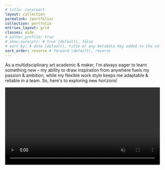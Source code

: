 ```yaml
---
# title: corproart
layout: collection
permalink: /portfolio/
collection: portfolio
entries_layout: grid
classes: wide
# author_profile: true
# show_excerpts: # true (default), false
# sort_by: # date (default), title or any metadata key added to the collection's documents
sort_order: reverse # forward (default), reverse
---
```


As a multidisciplinary art academic & maker, I'm always eager to learn something new – my ability to draw inspiration from anywhere fuels my passion & ambition, while my flexible work style keeps me adaptable & reliable in a team. So, here's to exploring new horizons!


<video autoplay muted loop playsinline width= 100% style="object-fit: cover;">
  <source src="/assets/videos/2022showreel.mp4" type="video/mp4">
  <!-- <source src="your-video.webm" type="video/webm"> -->
  your browser doesn't support embedded videos xd
</video>

<!-- <iframe width="560" height="315" src="https://www.youtube.com/embed/g9JDMQ1mcVI?si=RQnQ6qZswMxTkfUq&amp;controls=0" title="YouTube video player" frameborder="0" allow="accelerometer; autoplay; clipboard-write; encrypted-media; gyroscope; picture-in-picture; web-share" referrerpolicy="strict-origin-when-cross-origin" allowfullscreen></iframe> -->

